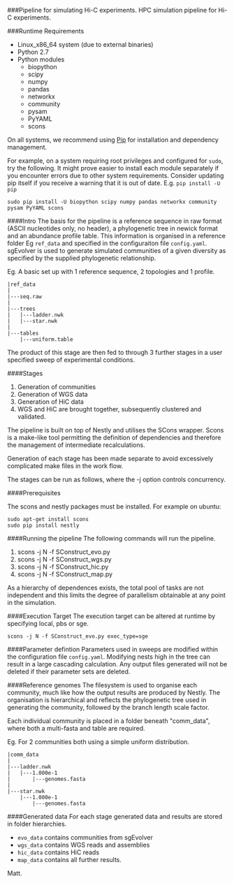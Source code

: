 ###Pipeline for simulating Hi-C experiments.
HPC simulation pipeline for Hi-C experiments.

###Runtime Requirements
- Linux_x86_64 system (due to external binaries)
- Python 2.7
- Python modules
    - biopython
    - scipy
    - numpy
    - pandas
    - networkx
    - community
    - pysam
    - PyYAML
    - scons

On all systems, we recommend using [Pip](https://pip.pypa.io/en/stable/installing/) for installation and dependency management.

For example, on a system requiring root privileges and configured for ```sudo```, try the following. It might prove easier to install each module separately if you encounter errors due to other system requirements. Consider updating pip itself if you receive a warning that it is out of date. E.g. ```pip install -U pip```

```
sudo pip install -U biopython scipy numpy pandas networkx community pysam PyYAML scons
```

####Intro
The basis for the pipeline is a reference sequence in raw format (ASCII nucleotides only, no header), a phylogenetic tree in newick format and an abundance profile table. This information is organised in a reference folder Eg `ref_data` and specified in the configuraiton file `config.yaml`. sgEvolver is used to generate simulated communities of a given diversity as specified by the supplied phylogenetic relationship.

Eg. A basic set up with 1 reference sequence, 2 topologies and 1 profile.
```
|ref_data
|
|---seq.raw
|
|---trees
|   |---ladder.nwk
|   |---star.nwk
|
|---tables
    |---uniform.table
```

The product of this stage are then fed to through 3 further stages in a user specified sweep of experimental conditions.

####Stages
1. Generation of communities
2. Generation of WGS data  
3. Generation of HiC data  
4. WGS and HiC are brought together, subsequently clustered and validated.  

The pipeline is built on top of Nestly and utilises the SCons wrapper. Scons is a make-like tool permitting the definition of dependencies and therefore the management of intermediate recalculations.

Generation of each stage has been made separate to avoid excessively complicated make files in the work flow.

The stages can be run as follows, where the -j option controls concurrency.

####Prerequisites

The scons and nestly packages must be installed. For example on ubuntu:

    sudo apt-get install scons
    sudo pip install nestly

####Running the pipeline
The following commands will run the pipeline.

1. scons -j N -f SConstruct_evo.py  
2. scons -j N -f SConstruct_wgs.py  
3. scons -j N -f SConstruct_hic.py  
4. scons -j N -f SConstruct_map.py  

As a hierarchy of dependences exists, the total pool of tasks are not independent and this limits the degree of parallelism obtainable at any point in the simulation.

####Execution Target
The execution target can be altered at runtime by specifying local, pbs or sge.
```
scons -j N -f SConstruct_evo.py exec_type=sge
```

####Parameter defintion
Parameters used in sweeps are modified within the configuration file `config.yaml`. Modifying nests high in the tree can result in a large cascading calculation. Any output files generated will not be deleted if their parameter sets are deleted.

####Reference genomes
The filesystem is used to organise each community, much like how the output results are produced by Nestly. The organisation is hierarchical and reflects the phylogenetic tree used in generating the community, followed by the branch length scale factor.

Each individual community is placed in a folder beneath "comm_data", where both a multi-fasta and table are required. 

Eg. For 2 communities both using a simple uniform distribution.

```
|comm_data
|
|---ladder.nwk
|   |---1.000e-1
|       |---genomes.fasta
|
|---star.nwk
    |---1.000e-1
        |---genomes.fasta
```

####Generated data
For each stage generated data and results are stored in folder hierarchies.

- `evo_data` contains communities from sgEvolver
- `wgs_data` contains WGS reads and assemblies  
- `hic_data` contains HiC reads  
- `map_data` contains all further results.  

Matt.
